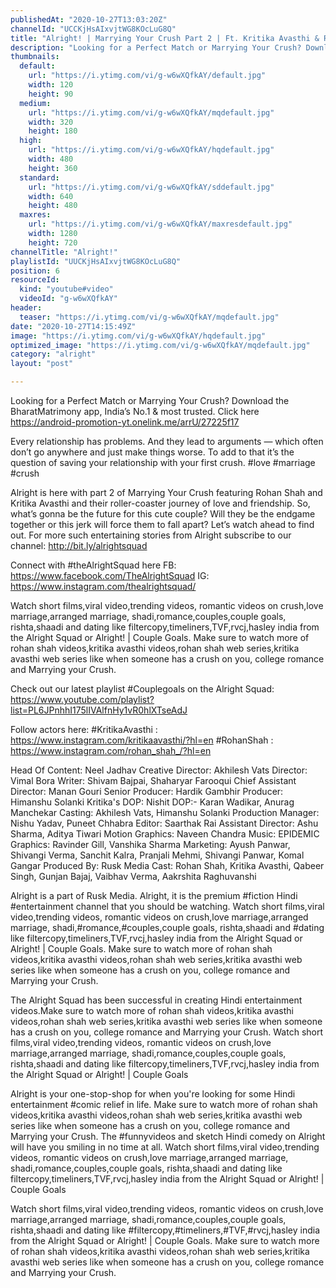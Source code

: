 ```yaml
---
publishedAt: "2020-10-27T13:03:20Z"
channelId: "UCCKjHsAIxvjtWG8KOcLuG8Q"
title: "Alright! | Marrying Your Crush Part 2 | Ft. Kritika Avasthi & Rohan Shah"
description: "Looking for a Perfect Match or Marrying Your Crush? Download the BharatMatrimony app, India’s No.1 & most trusted. Click here https://android-promotion-yt.onelink.me/arrU/27225f17\n\nEvery relationship has problems. And they lead to arguments — which often don’t go anywhere and just make things worse. To add to that it’s the question of saving your relationship with your first crush. #love #marriage #crush\n\nAlright is here with part 2 of Marrying Your Crush featuring Rohan Shah and Kritika Avasthi and their roller-coaster journey of love and friendship. So, what’s gonna be the future for this cute couple? Will they be the endgame together or this jerk will force them to fall apart? Let’s watch ahead to find out. For more such entertaining stories from Alright subscribe to our channel: http://bit.ly/alrightsquad\n\nConnect with #theAlrightSquad here\nFB: https://www.facebook.com/TheAlrightSquad\nIG: https://www.instagram.com/thealrightsquad/\n\nWatch short films,viral video,trending videos, romantic videos on crush,love marriage,arranged marriage, shadi,romance,couples,couple goals, rishta,shaadi and dating like filtercopy,timeliners,TVF,rvcj,hasley india from the Alright Squad or Alright! | Couple Goals. Make sure to watch more of rohan shah videos,kritika avasthi videos,rohan shah web series,kritika avasthi web series like when someone has a crush on you, college romance and Marrying your Crush.\n\nCheck out our latest playlist #Couplegoals on the Alright Squad: https://www.youtube.com/playlist?list=PL6JPnhhI175lIVAlfnHy1vR0hlXTseAdJ\n\nFollow actors here:\n#KritikaAvasthi : https://www.instagram.com/kritikaavasthi/?hl=en\n#RohanShah : https://www.instagram.com/rohan_shah_/?hl=en\n\nHead Of Content: Neel Jadhav \nCreative Director: Akhilesh Vats\nDirector: Vimal Bora\nWriter: Shivam Bajpai, Shaharyar Farooqui\nChief Assistant Director: Manan Gouri\nSenior Producer: Hardik Gambhir\nProducer: Himanshu Solanki\nKritika's DOP: Nishit\nDOP:- Karan Wadikar, Anurag Manchekar\nCasting: Akhilesh Vats, Himanshu Solanki\nProduction Manager: Nishu Yadav, Puneet Chhabra\nEditor: Saarthak Rai\nAssistant Director: Ashu Sharma, Aditya Tiwari\nMotion Graphics: Naveen Chandra \nMusic: EPIDEMIC \nGraphics: Ravinder Gill, Vanshika Sharma\nMarketing: Ayush Panwar, Shivangi Verma, Sanchit Kalra, Pranjali Mehmi, Shivangi Panwar, Komal Gangar\nProduced By: Rusk Media \nCast: Rohan Shah, Kritika Avasthi, Qabeer Singh, Gunjan Bajaj, Vaibhav Verma, Aakrshita Raghuvanshi\n\nAlright is a part of Rusk Media. Alright, it is the premium #fiction Hindi #entertainment channel that you should be watching. Watch short films,viral video,trending videos, romantic videos on crush,love marriage,arranged marriage, shadi,#romance,#couples,couple goals, rishta,shaadi and #dating like filtercopy,timeliners,TVF,rvcj,hasley india from the Alright Squad or Alright! | Couple Goals. Make sure to watch more of rohan shah videos,kritika avasthi videos,rohan shah web series,kritika avasthi web series like when someone has a crush on you, college romance and Marrying your Crush.\n\nThe Alright Squad has been successful in creating Hindi entertainment videos.Make sure to watch more of rohan shah videos,kritika avasthi videos,rohan shah web series,kritika avasthi web series like when someone has a crush on you, college romance and Marrying your Crush. Watch short films,viral video,trending videos, romantic videos on crush,love marriage,arranged marriage, shadi,romance,couples,couple goals, rishta,shaadi and dating like filtercopy,timeliners,TVF,rvcj,hasley india from the Alright Squad or Alright! | Couple Goals\n\nAlright is your one-stop-shop for when you're looking for some Hindi entertainment #comic relief in life. Make sure to watch more of rohan shah videos,kritika avasthi videos,rohan shah web series,kritika avasthi web series like when someone has a crush on you, college romance and Marrying your Crush. The #funnyvideos and sketch Hindi comedy on Alright will have you smiling in no time at all. Watch short films,viral video,trending videos, romantic videos on crush,love marriage,arranged marriage, shadi,romance,couples,couple goals, rishta,shaadi and dating like filtercopy,timeliners,TVF,rvcj,hasley india from the Alright Squad or Alright! | Couple Goals\n\nWatch short films,viral video,trending videos, romantic videos on crush,love marriage,arranged marriage, shadi,romance,couples,couple goals, rishta,shaadi and dating like #filtercopy,#timeliners,#TVF,#rvcj,hasley india from the Alright Squad or Alright! | Couple Goals. Make sure to watch more of rohan shah videos,kritika avasthi videos,rohan shah web series,kritika avasthi web series like when someone has a crush on you, college romance and Marrying your Crush."
thumbnails:
  default:
    url: "https://i.ytimg.com/vi/g-w6wXQfkAY/default.jpg"
    width: 120
    height: 90
  medium:
    url: "https://i.ytimg.com/vi/g-w6wXQfkAY/mqdefault.jpg"
    width: 320
    height: 180
  high:
    url: "https://i.ytimg.com/vi/g-w6wXQfkAY/hqdefault.jpg"
    width: 480
    height: 360
  standard:
    url: "https://i.ytimg.com/vi/g-w6wXQfkAY/sddefault.jpg"
    width: 640
    height: 480
  maxres:
    url: "https://i.ytimg.com/vi/g-w6wXQfkAY/maxresdefault.jpg"
    width: 1280
    height: 720
channelTitle: "Alright!"
playlistId: "UUCKjHsAIxvjtWG8KOcLuG8Q"
position: 6
resourceId:
  kind: "youtube#video"
  videoId: "g-w6wXQfkAY"
header:
  teaser: "https://i.ytimg.com/vi/g-w6wXQfkAY/mqdefault.jpg"
date: "2020-10-27T14:15:49Z"
image: "https://i.ytimg.com/vi/g-w6wXQfkAY/hqdefault.jpg"
optimized_image: "https://i.ytimg.com/vi/g-w6wXQfkAY/mqdefault.jpg"
category: "alright"
layout: "post"

---
```

Looking for a Perfect Match or Marrying Your Crush? Download the BharatMatrimony app, India’s No.1 & most trusted. Click here https://android-promotion-yt.onelink.me/arrU/27225f17

Every relationship has problems. And they lead to arguments — which often don’t go anywhere and just make things worse. To add to that it’s the question of saving your relationship with your first crush. #love #marriage #crush

Alright is here with part 2 of Marrying Your Crush featuring Rohan Shah and Kritika Avasthi and their roller-coaster journey of love and friendship. So, what’s gonna be the future for this cute couple? Will they be the endgame together or this jerk will force them to fall apart? Let’s watch ahead to find out. For more such entertaining stories from Alright subscribe to our channel: http://bit.ly/alrightsquad

Connect with #theAlrightSquad here
FB: https://www.facebook.com/TheAlrightSquad
IG: https://www.instagram.com/thealrightsquad/

Watch short films,viral video,trending videos, romantic videos on crush,love marriage,arranged marriage, shadi,romance,couples,couple goals, rishta,shaadi and dating like filtercopy,timeliners,TVF,rvcj,hasley india from the Alright Squad or Alright! | Couple Goals. Make sure to watch more of rohan shah videos,kritika avasthi videos,rohan shah web series,kritika avasthi web series like when someone has a crush on you, college romance and Marrying your Crush.

Check out our latest playlist #Couplegoals on the Alright Squad: https://www.youtube.com/playlist?list=PL6JPnhhI175lIVAlfnHy1vR0hlXTseAdJ

Follow actors here:
#KritikaAvasthi : https://www.instagram.com/kritikaavasthi/?hl=en
#RohanShah : https://www.instagram.com/rohan_shah_/?hl=en

Head Of Content: Neel Jadhav 
Creative Director: Akhilesh Vats
Director: Vimal Bora
Writer: Shivam Bajpai, Shaharyar Farooqui
Chief Assistant Director: Manan Gouri
Senior Producer: Hardik Gambhir
Producer: Himanshu Solanki
Kritika's DOP: Nishit
DOP:- Karan Wadikar, Anurag Manchekar
Casting: Akhilesh Vats, Himanshu Solanki
Production Manager: Nishu Yadav, Puneet Chhabra
Editor: Saarthak Rai
Assistant Director: Ashu Sharma, Aditya Tiwari
Motion Graphics: Naveen Chandra 
Music: EPIDEMIC 
Graphics: Ravinder Gill, Vanshika Sharma
Marketing: Ayush Panwar, Shivangi Verma, Sanchit Kalra, Pranjali Mehmi, Shivangi Panwar, Komal Gangar
Produced By: Rusk Media 
Cast: Rohan Shah, Kritika Avasthi, Qabeer Singh, Gunjan Bajaj, Vaibhav Verma, Aakrshita Raghuvanshi

Alright is a part of Rusk Media. Alright, it is the premium #fiction Hindi #entertainment channel that you should be watching. Watch short films,viral video,trending videos, romantic videos on crush,love marriage,arranged marriage, shadi,#romance,#couples,couple goals, rishta,shaadi and #dating like filtercopy,timeliners,TVF,rvcj,hasley india from the Alright Squad or Alright! | Couple Goals. Make sure to watch more of rohan shah videos,kritika avasthi videos,rohan shah web series,kritika avasthi web series like when someone has a crush on you, college romance and Marrying your Crush.

The Alright Squad has been successful in creating Hindi entertainment videos.Make sure to watch more of rohan shah videos,kritika avasthi videos,rohan shah web series,kritika avasthi web series like when someone has a crush on you, college romance and Marrying your Crush. Watch short films,viral video,trending videos, romantic videos on crush,love marriage,arranged marriage, shadi,romance,couples,couple goals, rishta,shaadi and dating like filtercopy,timeliners,TVF,rvcj,hasley india from the Alright Squad or Alright! | Couple Goals

Alright is your one-stop-shop for when you're looking for some Hindi entertainment #comic relief in life. Make sure to watch more of rohan shah videos,kritika avasthi videos,rohan shah web series,kritika avasthi web series like when someone has a crush on you, college romance and Marrying your Crush. The #funnyvideos and sketch Hindi comedy on Alright will have you smiling in no time at all. Watch short films,viral video,trending videos, romantic videos on crush,love marriage,arranged marriage, shadi,romance,couples,couple goals, rishta,shaadi and dating like filtercopy,timeliners,TVF,rvcj,hasley india from the Alright Squad or Alright! | Couple Goals

Watch short films,viral video,trending videos, romantic videos on crush,love marriage,arranged marriage, shadi,romance,couples,couple goals, rishta,shaadi and dating like #filtercopy,#timeliners,#TVF,#rvcj,hasley india from the Alright Squad or Alright! | Couple Goals. Make sure to watch more of rohan shah videos,kritika avasthi videos,rohan shah web series,kritika avasthi web series like when someone has a crush on you, college romance and Marrying your Crush.